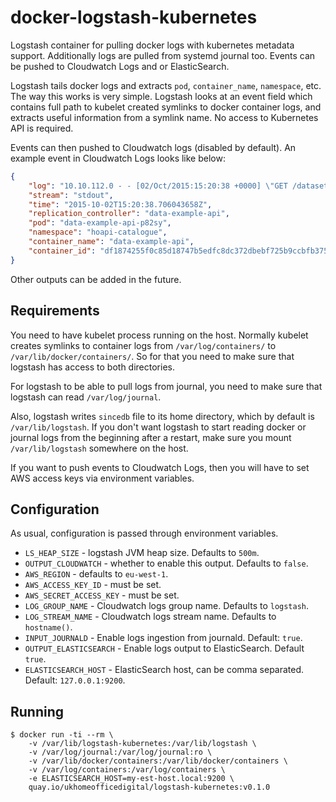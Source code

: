 # docker-logstash-kubernetes

Logstash container for pulling docker logs with kubernetes metadata support.
Additionally logs are pulled from systemd journal too. Events can be pushed to
Cloudwatch Logs and or ElasticSearch.

Logstash tails docker logs and extracts `pod`, `container_name`, `namespace`,
etc. The way this works is very simple. Logstash looks at an event field which
contains full path to kubelet created symlinks to docker container logs, and
extracts useful information from a symlink name. No access to Kubernetes API
is required.

Events can then pushed to Cloudwatch logs (disabled by default). An example
event in Cloudwatch Logs looks like below:

```json
{
    "log": "10.10.112.0 - - [02/Oct/2015:15:20:38 +0000] \"GET /dataset HTTP/1.1\" 200 2 \"-\" \"axios/0.5.4\" 6\n",
    "stream": "stdout",
    "time": "2015-10-02T15:20:38.706043658Z",
    "replication_controller": "data-example-api",
    "pod": "data-example-api-p82sy",
    "namespace": "hoapi-catalogue",
    "container_name": "data-example-api",
    "container_id": "df1874255f0c85d18747b5edfc8dc372dbebf725b9ccbfb37549f5f81bba8326"
}
```

Other outputs can be added in the future.

## Requirements

You need to have kubelet process running on the host. Normally kubelet creates
symlinks to container logs from `/var/log/containers/` to
`/var/lib/docker/containers/`. So for that you need to make sure that logstash
has access to both directories.

For logstash to be able to pull logs from journal, you need to make sure that
logstash can read `/var/log/journal`.

Also, logstash writes `sincedb` file to its home directory, which by default is
`/var/lib/logstash`. If you don't want logstash to start reading docker or
journal logs from the beginning after a restart, make sure you mount
`/var/lib/logstash` somewhere on the host.

If you want to push events to Cloudwatch Logs, then you will have to set AWS
access keys via environment variables.


## Configuration

As usual, configuration is passed through environment variables.

- `LS_HEAP_SIZE` - logstash JVM heap size. Defaults to `500m`.
- `OUTPUT_CLOUDWATCH` - whether to enable this output. Defaults to `false`.
- `AWS_REGION` - defaults to `eu-west-1`.
- `AWS_ACCESS_KEY_ID` - must be set.
- `AWS_SECRET_ACCESS_KEY` - must be set.
- `LOG_GROUP_NAME` - Cloudwatch logs group name. Defaults to `logstash`.
- `LOG_STREAM_NAME` - Cloudwatch logs stream name. Defaults to `hostname()`.
- `INPUT_JOURNALD` - Enable logs ingestion from journald. Default: `true`.
- `OUTPUT_ELASTICSEARCH` - Enable logs output to ElasticSearch. Default `true`.
- `ELASTICSEARCH_HOST` - ElasticSearch host, can be comma separated. Default: `127.0.0.1:9200`.


## Running

```
$ docker run -ti --rm \
    -v /var/lib/logstash-kubernetes:/var/lib/logstash \
    -v /var/log/journal:/var/log/journal:ro \
    -v /var/lib/docker/containers:/var/lib/docker/containers \
    -v /var/log/containers:/var/log/containers \
    -e ELASTICSEARCH_HOST=my-est-host.local:9200 \
    quay.io/ukhomeofficedigital/logstash-kubernetes:v0.1.0
```
